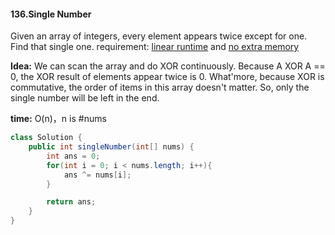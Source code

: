 #### 136.Single Number
Given an array of integers, every element appears twice except for one. Find that single one.
requirement: <u>linear runtime</u> and <u>no extra memory</u>

__Idea:__ We can scan the array and do XOR continuously. Because A XOR A == 0, the XOR result of elements appear twice is 0. What'more, because XOR is commutative, the order of items in this array doesn't matter. So, only the single number will be left in the end.

__time:__ O(n)，n is #nums


```java
class Solution {
    public int singleNumber(int[] nums) {
        int ans = 0;
        for(int i = 0; i < nums.length; i++){
            ans ^= nums[i];
        }

        return ans;
    }
}
```
